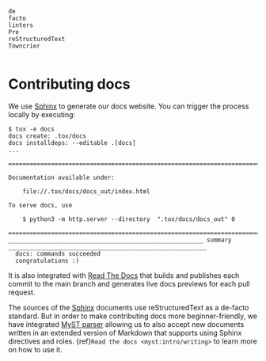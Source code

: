 <!-- markdownlint-disable first-line-heading -->

```{spelling}
de
facto
linters
Pre
reStructuredText
Towncrier
```

```{include} ../../.github/CONTRIBUTING.md

```

# Contributing docs

We use [Sphinx] to generate our docs website. You can trigger
the process locally by executing:

<!-- cspell:disable -->

```shell-session
$ tox -e docs
docs create: .tox/docs
docs installdeps: --editable .[docs]
...

========================================================================================================================

Documentation available under:

    file://.tox/docs/docs_out/index.html

To serve docs, use

    $ python3 -m http.server --directory  ".tox/docs/docs_out" 0

========================================================================================================================
_______________________________________________________ summary ________________________________________________________
  docs: commands succeeded
  congratulations :)
```

<!-- cspell:enable -->

It is also integrated with [Read The Docs] that builds and
publishes each commit to the main branch and generates live
docs previews for each pull request.

The sources of the [Sphinx] documents use reStructuredText as a
de-facto standard. But in order to make contributing docs more
beginner-friendly, we have integrated [MyST parser] allowing us
to also accept new documents written in an extended version of
Markdown that supports using Sphinx directives and roles.
{ref}`Read the docs <myst:intro/writing>` to learn more on how
to use it.

[myst parser]: https://pypi.org/project/myst-parser/
[read the docs]: https://readthedocs.org
[sphinx]: https://www.sphinx-doc.org
